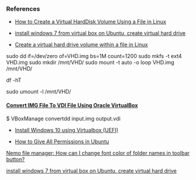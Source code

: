 ### References

-  [How to Create a Virtual HardDisk Volume Using a File in Linux](https://www.tecmint.com/create-virtual-harddisk-volume-in-linux/)


-  [install windows 7 from virtual box on Ubuntu, create virtual hard drive](https://askubuntu.com/questions/1227176/install-windows-7-from-virtual-box-on-ubuntu-create-virtual-hard-drive?noredirect=1#comment2064616_1227176)

-  [Create a virtual hard drive volume within a file in Linux](https://thelinuxexperiment.com/create-a-virtual-hard-drive-volume-within-a-file-in-linux/)




sudo dd if=/dev/zero of=VHD.img bs=1M count=1200
sudo mkfs -t ext4 VHD.img
sudo mkdir /mnt/VHD/
sudo mount -t auto -o loop VHD.img /mnt/VHD/

df -hT

sudo umount -l /mnt/VHD/


#### [Convert IMG File To VDI File Using Oracle VirtualBox](https://www.ostechnix.com/how-to-convert-img-file-to-vdi-file-using-oracle-virtualbox/)

$ VBoxManage convertdd input.img output.vdi


-  [Install Windows 10 using Virtualbox (UEFI)](https://www.youtube.com/watch?v=xOqL9QlfAwI)


-  [How to Give All Permissions in Ubuntu](https://smallbusiness.chron.com/give-permissions-ubuntu-33174.html)



[Nemo file manager: How can I change font color of folder names in toolbar button?](https://askubuntu.com/questions/328520/nemo-file-manager-how-can-i-change-font-color-of-folder-names-in-toolbar-button)

[install windows 7 from virtual box on Ubuntu, create virtual hard drive
](https://askubuntu.com/questions/1227176/install-windows-7-from-virtual-box-on-ubuntu-create-virtual-hard-drive)
